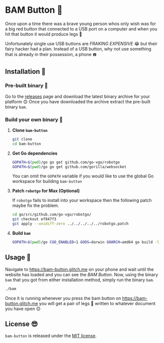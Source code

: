 # BAM Button :radio_button:

Once upon a time there was a brave young person whos only wish was for a big
red button that connected to a USB port on a computer and when you hit that
button it would produce legs :jeans:

Unfortunately single use USB buttons are *FRAKING EXPENSIVE* :joy: but their
fairy hacker had a plan. Instead of a USB button, why not use something that is
already in their possession, a phone :phone:

## Installation :rocket:

### Pre-built binary :gift:

Go to the [releases](https://github.com/Galadirith/bam-button/releases) page
and download the latest binary archive for your platform :blush: Once you have
downloaded the archive extract the pre-built binary `bam`.

### Build your own binary :wrench:

1. **Clone `bam-button`**

   ```bash
   git clone
   cd bam-button
   ```

2. **Get Go dependencies**

   ```bash
   GOPATH=$(pwd)/go go get github.com/go-vgo/robotgo
   GOPATH=$(pwd)/go go get github.com/gorilla/websocket
   ```

   You can omit the `GOPATH` variable if you would like to use the global Go
   workspace for building `bam-button`

3. **Patch `robotgo` for Max (Optional)**

   If `robotgo` fails to install into your workspace then the following patch
   maybe fix the problem.

   ```bash
   cd go/src/github.com/go-vgo/robotgo/
   git checkout ef847f3
   git apply --unidiff-zero ../../../../../robotgo.patch
   ```

4. **Build `bam`**

   ```bash
   GOPATH=$(pwd)/go CGO_ENABLED=1 GOOS=darwin GOARCH=amd64 go build -ldflags="-s -w" ./bam.go
   ```

## Usage :tada:

Navigate to https://bam-button.glitch.me on your phone and wait until the
website has loaded and you can see the *BAM Button*. Now, using the binary
`bam` that you got from either installation method, simply run the binary `bam`.

```bash
./bam
```

Once it is running whenever you press the bam button on
https://bam-button.glitch.me you will get a pair of legs :jeans: written to
whatever document you have open :blush:

## License :sunglasses:

`bam-button` is released under the [MIT license](LICENSE.md).
